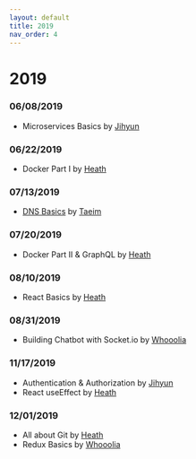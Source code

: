 ```yaml
---
layout: default
title: 2019
nav_order: 4
---
```


# 2019

### 06/08/2019
- Microservices Basics by [Jihyun](https://github.com/jihyun-um)

### 06/22/2019
- Docker Part I by [Heath](https://github.com/heathryu)

### 07/13/2019
- [DNS Basics](dns-basic/dns-basics.md) by [Taeim](https://github.com/kwontaeim)

### 07/20/2019
- Docker Part II & GraphQL by [Heath](https://github.com/heathryu)

### 08/10/2019
- React Basics by [Heath](https://github.com/heathryu)

### 08/31/2019
- Building Chatbot with Socket.io by [Whooolia](https://github.com/Whooolia)

### 11/17/2019
- Authentication & Authorization by [Jihyun](https://github.com/jihyun-um)
- React useEffect by [Heath](https://github.com/heathryu)

### 12/01/2019
- All about Git by [Heath](https://github.com/heathryu)
- Redux Basics by [Whooolia](https://github.com/Whooolia)